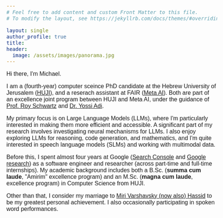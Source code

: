```yaml
---
# Feel free to add content and custom Front Matter to this file.
# To modify the layout, see https://jekyllrb.com/docs/themes/#overriding-theme-defaults

layout: single
author_profile: true
title: 
header:
  image: /assets/images/panorama.jpg
---
```

<head>
  <meta name="viewport" content="width=device-width, initial-scale=1">
  <link rel="stylesheet" href="https://maxcdn.bootstrapcdn.com/bootstrap/3.3.7/css/bootstrap.min.css">
  <link rel="icon" href="assets/images/logo.png">
  <script src="https://ajax.googleapis.com/ajax/libs/jquery/3.1.1/jquery.min.js"></script>
  <script src="https://maxcdn.bootstrapcdn.com/bootstrap/3.3.7/js/bootstrap.min.js"></script>
<style>
        body {
           font-size: 16px !important;
           color: #2020131;
           font-family: Nunito, sans-serif;
         }
         h3 {
           font-size: 20px;                   
         }
         h2 {
           font-size: 22px;
         }
         h1 {
           font-size: 24px;
         }
  </style>

</head>



Hi there, I'm Michael.

I am a (fourth-year) computer sceince PhD candidate at the Hebrew University of Jerusalem (<a href="https://www.cs.huji.ac.il" target="_blank">HUJI</a>), and a reserach assistant at FAIR (<a href="https://ai.meta.com/research/" target="_blank">Meta AI</a>). Both are part of an excellence joint program between HUJI and Meta AI, under the guidance of <a href="https://schwartz-lab-huji.github.io/" target="_blank">Prof. Roy Schwartz</a> and  <a href="https://www.cs.huji.ac.il/~adiyoss/" target="_blank">Dr. Yossi Adi</a>.

My primary focus is on Large Language Models (LLMs), where I'm particularly interested in making them more efficient and accessible. A significant part of my research involves investigating neural mechanisms for LLMs. I also enjoy exploring LLMs for reasoning, code generation, and mathematics, and I'm quite interested in speech language models (SLMs) and working with multimodal data.

Before this, I spent almost four years at Google (<a href="https://search.google.com/search-console/about" target="_blank">Search Console</a> and <a href="https://research.google/" target="_blank">Google research</a>) as a software engineer and researcher (across part-time and full-time internships). My academic background includes both a B.Sc. (<b>summa cum laude</b>, "Amirim" excellence program) and an M.Sc. (<b>magna cum laude</b>, excellence program) in Computer Science from HUJI.

Other than that, I consider my marriage to <a href="https://scholar.google.com/citations?user=6apvstwAAAAJ&hl=en" target="_blank">Miri Varshavsky (now also) Hassid</a>  to be my greatest personal achievement. I also occasionally participating in spoken word performances.